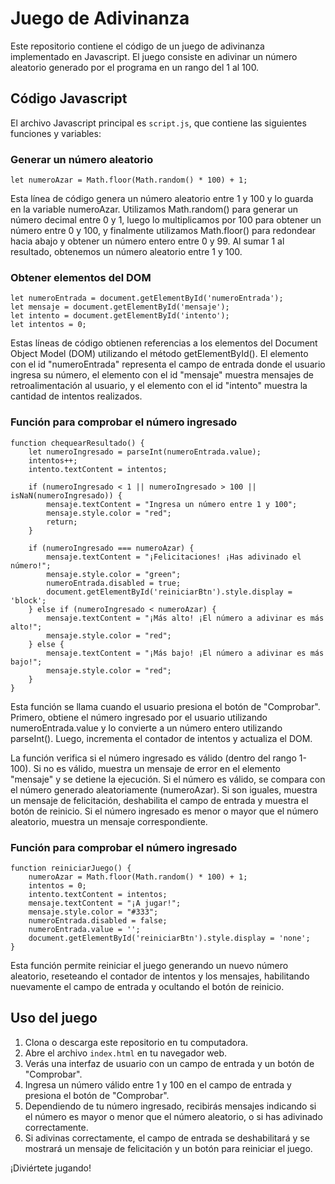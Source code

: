 
# Juego de Adivinanza

Este repositorio contiene el código de un juego de adivinanza implementado en Javascript. El juego consiste en adivinar un número aleatorio generado por el programa en un rango del 1 al 100.

## Código Javascript

El archivo Javascript principal es `script.js`, que contiene las siguientes funciones y variables:

### Generar un número aleatorio

    let numeroAzar = Math.floor(Math.random() * 100) + 1;

Esta línea de código genera un número aleatorio entre 1 y 100 y lo guarda en la variable numeroAzar. Utilizamos Math.random() para generar un número decimal entre 0 y 1, luego lo multiplicamos por 100 para obtener un número entre 0 y 100, y finalmente utilizamos Math.floor() para redondear hacia abajo y obtener un número entero entre 0 y 99. Al sumar 1 al resultado, obtenemos un número aleatorio entre 1 y 100.

### Obtener elementos del DOM

    let numeroEntrada = document.getElementById('numeroEntrada');
    let mensaje = document.getElementById('mensaje');
    let intento = document.getElementById('intento');
    let intentos = 0;

Estas líneas de código obtienen referencias a los elementos del Document Object Model (DOM) utilizando el método getElementById(). El elemento con el id "numeroEntrada" representa el campo de entrada donde el usuario ingresa su número, el elemento con el id "mensaje" muestra mensajes de retroalimentación al usuario, y el elemento con el id "intento" muestra la cantidad de intentos realizados.

### Función para comprobar el número ingresado

    function chequearResultado() {
        let numeroIngresado = parseInt(numeroEntrada.value);
        intentos++;
        intento.textContent = intentos;

        if (numeroIngresado < 1 || numeroIngresado > 100 || isNaN(numeroIngresado)) {
            mensaje.textContent = "Ingresa un número entre 1 y 100";
            mensaje.style.color = "red";
            return;
        }

        if (numeroIngresado === numeroAzar) {
            mensaje.textContent = "¡Felicitaciones! ¡Has adivinado el número!";
            mensaje.style.color = "green";
            numeroEntrada.disabled = true;
            document.getElementById('reiniciarBtn').style.display = 'block';
        } else if (numeroIngresado < numeroAzar) {
            mensaje.textContent = "¡Más alto! ¡El número a adivinar es más alto!";
            mensaje.style.color = "red";
        } else {
            mensaje.textContent = "¡Más bajo! ¡El número a adivinar es más bajo!";
            mensaje.style.color = "red";
        }
    }


Esta función se llama cuando el usuario presiona el botón de "Comprobar". Primero, obtiene el número ingresado por el usuario utilizando numeroEntrada.value y lo convierte a un número entero utilizando parseInt(). Luego, incrementa el contador de intentos y actualiza el DOM.

La función verifica si el número ingresado es válido (dentro del rango 1-100). Si no es válido, muestra un mensaje de error en el elemento "mensaje" y se detiene la ejecución. Si el número es válido, se compara con el número generado aleatoriamente (numeroAzar). Si son iguales, muestra un mensaje de felicitación, deshabilita el campo de entrada y muestra el botón de reinicio. Si el número ingresado es menor o mayor que el número aleatorio, muestra un mensaje correspondiente.

### Función para comprobar el número ingresado

    function reiniciarJuego() {
        numeroAzar = Math.floor(Math.random() * 100) + 1;
        intentos = 0;
        intento.textContent = intentos;
        mensaje.textContent = "¡A jugar!";
        mensaje.style.color = "#333";
        numeroEntrada.disabled = false;
        numeroEntrada.value = '';
        document.getElementById('reiniciarBtn').style.display = 'none';
    }

Esta función permite reiniciar el juego generando un nuevo número aleatorio, reseteando el contador de intentos y los mensajes, habilitando nuevamente el campo de entrada y ocultando el botón de reinicio.


## Uso del juego

1.  Clona o descarga este repositorio en tu computadora.
2.  Abre el archivo `index.html` en tu navegador web.
3.  Verás una interfaz de usuario con un campo de entrada y un botón de "Comprobar".
4.  Ingresa un número válido entre 1 y 100 en el campo de entrada y presiona el botón de "Comprobar".
5.  Dependiendo de tu número ingresado, recibirás mensajes indicando si el número es mayor o menor que el número aleatorio, o si has adivinado correctamente.
6.  Si adivinas correctamente, el campo de entrada se deshabilitará y se mostrará un mensaje de felicitación y un botón para reiniciar el juego.

¡Diviértete jugando!
